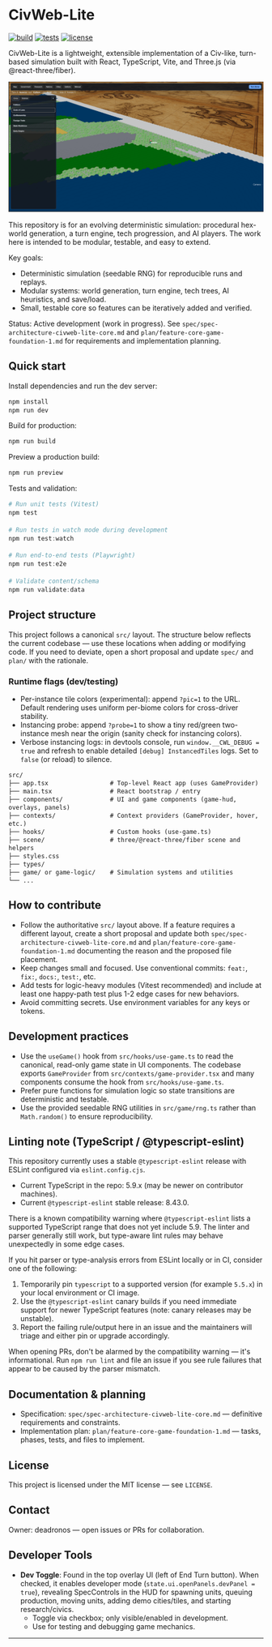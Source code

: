 # CivWeb-Lite

[![build](https://img.shields.io/github/actions/workflow/status/deadronos/CivWeb-Lite/ci.yml?branch=main&label=ci&style=flat-square)](https://github.com/deadronos/CivWeb-Lite/actions)
[![tests](https://img.shields.io/badge/tests-vitest-blue?style=flat-square)](https://github.com/deadronos/CivWeb-Lite/actions)
[![license](https://img.shields.io/github/license/deadronos/CivWeb-Lite?style=flat-square)](LICENSE)

CivWeb-Lite is a lightweight, extensible implementation of a Civ-like, turn-based simulation built with React, TypeScript, Vite, and Three.js (via @react-three/fiber).

<img src="demo.png" alt="Demo screenshot" width="600"/>

This repository is for an evolving deterministic simulation: procedural hex-world generation, a turn engine, tech progression, and AI players. The work here is intended to be modular, testable, and easy to extend.

Key goals:

- Deterministic simulation (seedable RNG) for reproducible runs and replays.
- Modular systems: world generation, turn engine, tech trees, AI heuristics, and save/load.
- Small, testable core so features can be iteratively added and verified.

Status: Active development (work in progress). See `spec/spec-architecture-civweb-lite-core.md` and `plan/feature-core-game-foundation-1.md` for requirements and implementation planning.

## Quick start

Install dependencies and run the dev server:

```powershell
npm install
npm run dev
```

Build for production:

```powershell
npm run build
```

Preview a production build:

```powershell
npm run preview
```

Tests and validation:

```powershell
# Run unit tests (Vitest)
npm test

# Run tests in watch mode during development
npm run test:watch

# Run end-to-end tests (Playwright)
npm run test:e2e

# Validate content/schema
npm run validate:data
```

## Project structure

This project follows a canonical `src/` layout. The structure below reflects the current codebase — use these locations when adding or modifying code. If you need to deviate, open a short proposal and update `spec/` and `plan/` with the rationale.

### Runtime flags (dev/testing)

- Per-instance tile colors (experimental): append `?pic=1` to the URL. Default rendering uses uniform per-biome colors for cross-driver stability.
- Instancing probe: append `?probe=1` to show a tiny red/green two-instance mesh near the origin (sanity check for instancing colors).
- Verbose instancing logs: in devtools console, run `window.__CWL_DEBUG = true` and refresh to enable detailed `[debug] InstancedTiles` logs. Set to `false` (or reload) to silence.

```text
src/
├── app.tsx                 # Top-level React app (uses GameProvider)
├── main.tsx                # React bootstrap / entry
├── components/             # UI and game components (game-hud, overlays, panels)
├── contexts/               # Context providers (GameProvider, hover, etc.)
├── hooks/                  # Custom hooks (use-game.ts)
├── scene/                  # three/@react-three/fiber scene and helpers
├── styles.css
├── types/
├── game/ or game-logic/    # Simulation systems and utilities
└── ...
```

## How to contribute

- Follow the authoritative `src/` layout above. If a feature requires a different layout, create a short proposal and update both `spec/spec-architecture-civweb-lite-core.md` and `plan/feature-core-game-foundation-1.md` documenting the reason and the proposed file placement.
- Keep changes small and focused. Use conventional commits: `feat:`, `fix:`, `docs:`, `test:`, etc.
- Add tests for logic-heavy modules (Vitest recommended) and include at least one happy-path test plus 1-2 edge cases for new behaviors.
- Avoid committing secrets. Use environment variables for any keys or tokens.

## Development practices

- Use the `useGame()` hook from `src/hooks/use-game.ts` to read the canonical, read-only game state in UI components. The codebase exports `GameProvider` from `src/contexts/game-provider.tsx` and many components consume the hook from `src/hooks/use-game.ts`.
- Prefer pure functions for simulation logic so state transitions are deterministic and testable.
- Use the provided seedable RNG utilities in `src/game/rng.ts` rather than `Math.random()` to ensure reproducibility.

## Linting note (TypeScript / @typescript-eslint)

This repository currently uses a stable `@typescript-eslint` release with ESLint configured via `eslint.config.cjs`.

- Current TypeScript in the repo: 5.9.x (may be newer on contributor machines).
- Current `@typescript-eslint` stable release: 8.43.0.

There is a known compatibility warning where `@typescript-eslint` lists a supported TypeScript range that does not yet include 5.9. The linter and parser generally still work, but type-aware lint rules may behave unexpectedly in some edge cases.

If you hit parser or type-analysis errors from ESLint locally or in CI, consider one of the following:

1. Temporarily pin `typescript` to a supported version (for example `5.5.x`) in your local environment or CI image.
2. Use the `@typescript-eslint` canary builds if you need immediate support for newer TypeScript features (note: canary releases may be unstable).
3. Report the failing rule/output here in an issue and the maintainers will triage and either pin or upgrade accordingly.

When opening PRs, don't be alarmed by the compatibility warning — it's informational. Run `npm run lint` and file an issue if you see rule failures that appear to be caused by the parser mismatch.

## Documentation & planning

- Specification: `spec/spec-architecture-civweb-lite-core.md` — definitive requirements and constraints.
- Implementation plan: `plan/feature-core-game-foundation-1.md` — tasks, phases, tests, and files to implement.

## License

This project is licensed under the MIT license — see `LICENSE`.

## Contact

Owner: deadronos — open issues or PRs for collaboration.

## Developer Tools

- **Dev Toggle**: Found in the top overlay UI (left of End Turn button). When checked, it enables developer mode (`state.ui.openPanels.devPanel = true`), revealing SpecControls in the HUD for spawning units, queuing production, moving units, adding demo cities/tiles, and starting research/civics.
  - Toggle via checkbox; only visible/enabled in development.
  - Use for testing and debugging game mechanics.

---
